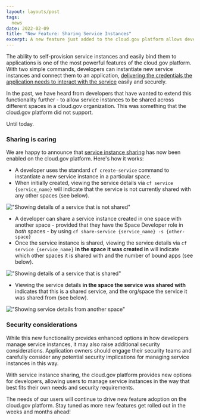```yaml
---
layout: layouts/post
tags:
  news
date: 2022-02-09
title: "New Feature: Sharing Service Instances"
excerpt: A new feature just added to the cloud.gov platform allows developers to share service instances.
---
```


The ability to self-provision service instances and easily bind them to applications is one of the most powerful features of the cloud.gov platform. With two simple commands, developers can instantiate new service instances and connect them to an application, [delivering the credentials the application needs to interact with the service](https://docs.cloudfoundry.org/devguide/services/application-binding.html) easily and securely. 

In the past, we have heard from developers that have wanted to extend this functionality further - to allow service instances to be shared across different spaces in a cloud.gov organization. This was something that the cloud.gov platform did not support. 

Until today.

### Sharing is caring

We are happy to announce that [service instance sharing](https://docs.cloudfoundry.org/devguide/services/sharing-instances.html#sharing) has now been enabled on the cloud.gov platform. Here's how it works:

* A developer uses the standard `cf create-service` command to instantiate a new service instance in a particular space.
* When initially created, viewing the service details via `cf service {service_name}` will indicate that the service is not currently shared with any other spaces (see below).

!["Showing details of a service that is not shared"]({{site.baseurl}}/assets/service-not-shared.png)

* A developer can share a service instance created in one space with another space - provided that they have the Space Developer role in _both_ spaces - by using `cf share-service {service_name} -s {other-space}`
* Once the service instance is shared, viewing the service details via `cf service {service_name}` **in the space it was created in** will indicate which other spaces it is shared with and the number of bound apps  (see below).

!["Showing details of a service that is shared"]({{site.baseurl}}/assets/service-shared.png)

* Viewing the service details **in the space the service was shared with** indicates that this is a shared service, and the org/space the service it was shared from  (see below).

!["Showing service details from another space"]({{site.baseurl}}/assets/show-service-details.png)

### Security considerations

While this new functionality provides enhanced options in how developers manage service instances, it may also raise additional security considerations. Application owners should engage their security teams and carefully consider any potential security implications for managing service instances in this way.

With service instance sharing, the cloud.gov platform provides new options for developers, allowing users to manage service instances in the way that best fits their own needs and security requirements.

The needs of our users will continue to drive new feature adoption on the cloud.gov platform. Stay tuned as more new features get rolled out in the weeks and months ahead! 
